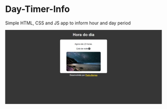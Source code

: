 # Day-Timer-Info
Simple HTML, CSS and JS app to inform hour and day period

![.github/screenshot.png](.github/screenshot.png)
